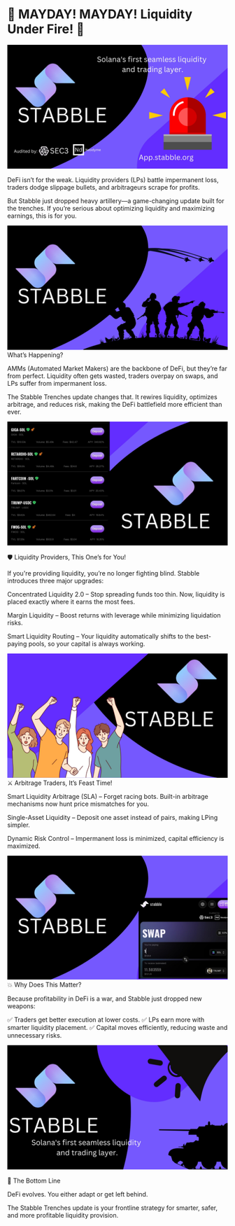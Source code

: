 # 🚨 MAYDAY! MAYDAY! Liquidity Under Fire! 🚨


![STABBLE](1.jpg)


DeFi isn’t for the weak. Liquidity providers (LPs) battle impermanent loss, traders dodge slippage bullets, and arbitrageurs scrape for profits.

But Stabble just dropped heavy artillery—a game-changing update built for the trenches. If you’re serious about optimizing liquidity and maximizing earnings, this is for you.


![STABBLE2](2.jpg)
What’s Happening?

AMMs (Automated Market Makers) are the backbone of DeFi, but they’re far from perfect. Liquidity often gets wasted, traders overpay on swaps, and LPs suffer from impermanent loss.

The Stabble Trenches update changes that. It rewires liquidity, optimizes arbitrage, and reduces risk, making the DeFi battlefield more efficient than ever.

![STABBLE3](3.jpg)

🛡️ Liquidity Providers, This One’s for You!

If you're providing liquidity, you’re no longer fighting blind. Stabble introduces three major upgrades:

Concentrated Liquidity 2.0 – Stop spreading funds too thin. Now, liquidity is placed exactly where it earns the most fees.

Margin Liquidity – Boost returns with leverage while minimizing liquidation risks.

Smart Liquidity Routing – Your liquidity automatically shifts to the best-paying pools, so your capital is always working.



![STABBLE4](4.jpg)
⚔️ Arbitrage Traders, It’s Feast Time!

Smart Liquidity Arbitrage (SLA) – Forget racing bots. Built-in arbitrage mechanisms now hunt price mismatches for you.

Single-Asset Liquidity – Deposit one asset instead of pairs, making LPing simpler.

Dynamic Risk Control – Impermanent loss is minimized, capital efficiency is maximized.



![STABBLE5](5.jpg)
💥 Why Does This Matter?

Because profitability in DeFi is a war, and Stabble just dropped new weapons:

✅ Traders get better execution at lower costs.
✅ LPs earn more with smarter liquidity placement.
✅ Capital moves efficiently, reducing waste and unnecessary risks.


![STABBLE6](6.jpg)

🚀 The Bottom Line

DeFi evolves. You either adapt or get left behind.

The Stabble Trenches update is your frontline strategy for smarter, safer, and more profitable liquidity provision.
